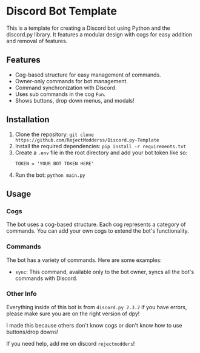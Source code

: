 # Discord Bot Template

This is a template for creating a Discord bot using Python and the discord.py library. It features a modular design with cogs for easy addition and removal of features.

## Features

- Cog-based structure for easy management of commands.
- Owner-only commands for bot management.
- Command synchronization with Discord.
- Uses sub commands in the cog `Fun`.
- Shows buttons, drop down menus, and modals!

## Installation

1. Clone the repository: `git clone https://github.com/RejectModderss/Discord.py-Template`
2. Install the required dependencies: `pip install -r requirements.txt`
3. Create a `.env` file in the root directory and add your bot token like so:
    ```
    TOKEN = 'YOUR BOT TOKEN HERE'
    ```
4. Run the bot: `python main.py`

## Usage

### Cogs

The bot uses a cog-based structure. Each cog represents a category of commands. You can add your own cogs to extend the bot's functionality.

### Commands

The bot has a variety of commands. Here are some examples:

- `sync`: This command, available only to the bot owner, syncs all the bot's commands with Discord.

### Other Info

Everything inside of this bot is from `discord.py 2.3.2` if you have errors, please make sure you are on the right version of dpy!

I made this because others don't know cogs or don't know how to use buttons/drop downs!

If you need help, add me on discord `rejectmodders`! 
